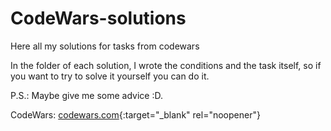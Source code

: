 # CodeWars-solutions
Here all my solutions for tasks from codewars

In the folder of each solution, I wrote the conditions and the task itself, so if you want to try to solve it yourself you can do it. 


P.S.: Maybe give me some advice :D.

CodeWars: [codewars.com](https://www.codewars.com/){:target="_blank" rel="noopener"}
